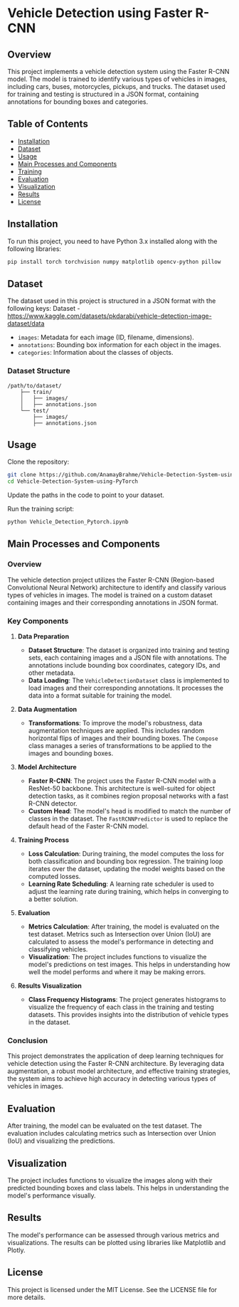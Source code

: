 # Vehicle Detection using Faster R-CNN

## Overview
This project implements a vehicle detection system using the Faster R-CNN model. The model is trained to identify various types of vehicles in images, including cars, buses, motorcycles, pickups, and trucks. The dataset used for training and testing is structured in a JSON format, containing annotations for bounding boxes and categories.

## Table of Contents
- [Installation](#installation)
- [Dataset](#dataset)
- [Usage](#usage)
- [Main Processes and Components](#main-processes-and-components)
- [Training](#training)
- [Evaluation](#evaluation)
- [Visualization](#visualization)
- [Results](#results)
- [License](#license)

## Installation
To run this project, you need to have Python 3.x installed along with the following libraries:

```bash
pip install torch torchvision numpy matplotlib opencv-python pillow
```

## Dataset
The dataset used in this project is structured in a JSON format with the following keys:
Dataset - https://www.kaggle.com/datasets/pkdarabi/vehicle-detection-image-dataset/data

- `images`: Metadata for each image (ID, filename, dimensions).
- `annotations`: Bounding box information for each object in the images.
- `categories`: Information about the classes of objects.

### Dataset Structure
```
/path/to/dataset/
    ├── train/
    │   ├── images/
    │   ├── annotations.json
    └── test/
        ├── images/
        ├── annotations.json
```

## Usage
Clone the repository:

```bash
git clone https://github.com/AnamayBrahme/Vehicle-Detection-System-using-PyTorch.git
cd Vehicle-Detection-System-using-PyTorch
```

Update the paths in the code to point to your dataset.

Run the training script:

```bash
python Vehicle_Detection_Pytorch.ipynb
```

## Main Processes and Components

### Overview
The vehicle detection project utilizes the Faster R-CNN (Region-based Convolutional Neural Network) architecture to identify and classify various types of vehicles in images. The model is trained on a custom dataset containing images and their corresponding annotations in JSON format.

### Key Components

1. **Data Preparation**
   - **Dataset Structure**: The dataset is organized into training and testing sets, each containing images and a JSON file with annotations. The annotations include bounding box coordinates, category IDs, and other metadata.
   - **Data Loading**: The `VehicleDetectionDataset` class is implemented to load images and their corresponding annotations. It processes the data into a format suitable for training the model.

2. **Data Augmentation**
   - **Transformations**: To improve the model's robustness, data augmentation techniques are applied. This includes random horizontal flips of images and their bounding boxes. The `Compose` class manages a series of transformations to be applied to the images and bounding boxes.

3. **Model Architecture**
   - **Faster R-CNN**: The project uses the Faster R-CNN model with a ResNet-50 backbone. This architecture is well-suited for object detection tasks, as it combines region proposal networks with a fast R-CNN detector.
   - **Custom Head**: The model's head is modified to match the number of classes in the dataset. The `FastRCNNPredictor` is used to replace the default head of the Faster R-CNN model.

4. **Training Process**
   - **Loss Calculation**: During training, the model computes the loss for both classification and bounding box regression. The training loop iterates over the dataset, updating the model weights based on the computed losses.
   - **Learning Rate Scheduling**: A learning rate scheduler is used to adjust the learning rate during training, which helps in converging to a better solution.

5. **Evaluation**
   - **Metrics Calculation**: After training, the model is evaluated on the test dataset. Metrics such as Intersection over Union (IoU) are calculated to assess the model's performance in detecting and classifying vehicles.
   - **Visualization**: The project includes functions to visualize the model's predictions on test images. This helps in understanding how well the model performs and where it may be making errors.

6. **Results Visualization**
   - **Class Frequency Histograms**: The project generates histograms to visualize the frequency of each class in the training and testing datasets. This provides insights into the distribution of vehicle types in the dataset.

### Conclusion
This project demonstrates the application of deep learning techniques for vehicle detection using the Faster R-CNN architecture. By leveraging data augmentation, a robust model architecture, and effective training strategies, the system aims to achieve high accuracy in detecting various types of vehicles in images.

## Evaluation
After training, the model can be evaluated on the test dataset. The evaluation includes calculating metrics such as Intersection over Union (IoU) and visualizing the predictions.

## Visualization
The project includes functions to visualize the images along with their predicted bounding boxes and class labels. This helps in understanding the model's performance visually. 

## Results
The model's performance can be assessed through various metrics and visualizations. The results can be plotted using libraries like Matplotlib and Plotly.

## License
This project is licensed under the MIT License. See the LICENSE file for more details.

